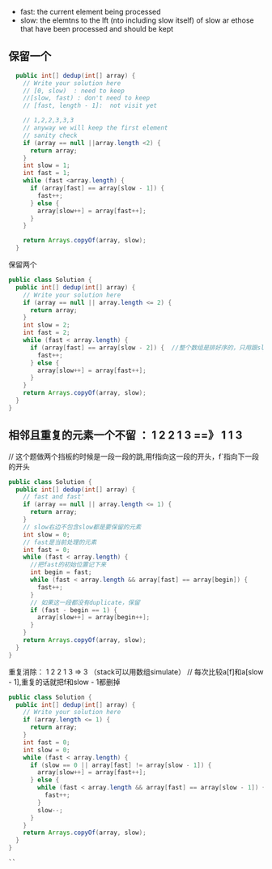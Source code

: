 - fast: the current element being processed
- slow: the elemtns to the lft (nto including slow itself) of slow ar ethose that have been processed and should be kept


保留一个
-

```java
  public int[] dedup(int[] array) {
    // Write your solution here
    // [0, slow)  : need to keep
    //[slow, fast) : don't need to keep
    // [fast, length - 1]:  not visit yet

    // 1,2,2,3,3,3
    // anyway we will keep the first element
    // sanity check
    if (array == null ||array.length <2) {
      return array;
    }
    int slow = 1;
    int fast = 1;
    while (fast <array.length) {
      if (array[fast] == array[slow - 1]) {
        fast++;
      } else {
        array[slow++] = array[fast++];
      }
    } 

    return Arrays.copyOf(array, slow);
  }
```


保留两个


```java
public class Solution {
  public int[] dedup(int[] array) {
    // Write your solution here
    if (array == null || array.length <= 2) {
      return array;
    }
    int slow = 2;
    int fast = 2;
    while (fast < array.length) {
      if (array[fast] == array[slow - 2]) {  //整个数组是排好序的，只用跟slow-2比较
        fast++;
      } else {
        array[slow++] = array[fast++];
      }
    }
    return Arrays.copyOf(array, slow);
  }
}

```

相邻且重复的元素一个不留 ： 1 2 2 1 3 ==》   1 1 3
-
// 这个题做两个挡板的时候是一段一段的跳,用f指向这一段的开头，f`指向下一段的开头

```java
public class Solution {
  public int[] dedup(int[] array) {
    // fast and fast'
    if (array == null || array.length <= 1) {
      return array;
    }
    // slow右边不包含slow都是要保留的元素
    int slow = 0;
    // fast是当前处理的元素
    int fast = 0;
    while (fast < array.length) {
      //把fast的初始位置记下来
      int begin = fast;
      while (fast < array.length && array[fast] == array[begin]) {
        fast++;
      }
      // 如果这一段都没有duplicate，保留
      if (fast - begin == 1) {
        array[slow++] = array[begin++];
      }
    }
    return Arrays.copyOf(array, slow);
  }
}
```

重复消除：   1 2 2 1 3 => 3   （stack可以用数组simulate）
// 每次比较a[f]和a[slow - 1],重复的话就把f和slow - 1都删掉

```java
public class Solution {
  public int[] dedup(int[] array) {
    // Write your solution here
    if (array.length <= 1) {
      return array;
    }
    int fast = 0;
    int slow = 0;
    while (fast < array.length) {
      if (slow == 0 || array[fast] != array[slow - 1]) {
        array[slow++] = array[fast++];
      } else {
        while (fast < array.length && array[fast] == array[slow - 1]) {
          fast++;
        }
        slow--;
      }
    }
    return Arrays.copyOf(array, slow);
  }
}

``